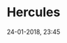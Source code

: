 ---
title: Hercules
titleone: '<ruby><rb lang="en">Apotheosis of Hercules</rb><rt lang="fr">Apothéose&#160;d&#39;Hercule</rt></ruby>'
menu: hercules
created: 26-10-2017, 15:25
date: 24-01-2018, 23:45
modified: 02-02-2018, 20:31
itempage: Article
taxonomy:
   category: [docs, en]
content:
    items:
       '@taxonomy':
         category: [hercule, en]
    order:
        by: default
        dir: asc
    limit: 1
    pagination: true
metadata:
    description: "presentation of the text published in the Mercure de France for the inauguration of the ceiling of the Salon d'Hercule (Hercules Room) of the Palace of Versailles, « The Apotheosis of Hercules » by King Louis XV on 1736 september, 26th probably written by painter François Lemoyne."
    keywords: "Palace of Versailles, Versailles, Château de Versailles, Louis 15, Louis XV, François Lemoyne, François Le Moine, Salon d'Hercule, Apothéose d'Hercule, Hercules Room, Apotheosis of Hercules"
    image: hercule_700x448.jpg
    image_width: 700
    image_height: 488
    image_title: "François Lemoyne, Detail of « The Apotheosis of Hercules », Salon d'Hercule (Hercules Room) of the Palace of Versailles"
    image_legend: "Jupiter introduces Hercules to Hebe, Goddess of Youth, led by the Hymen."
    'twitter:card' : summary
significantlinks: ["https://en.wikipedia.org/wiki/Louis_XV_of_France"]
specialty: ["History of France", "Mythology", "Culture of royal french court", "Louis XV", "François Lemoyne", "François Le Moine", "Salon d'Hercule", "Apothéose d'Hercule", "Hercules Room", "Apotheosis of Hercules"]
shortcode-core:
   active: true
sitemap:
   changefreq: daily
   priority: 0.5
---